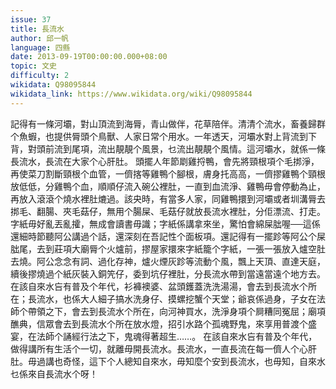 ```yaml
---
issue: 37
title: 長流水
author: 邱一帆
language: 四縣
date: 2013-09-19T00:00:00.000+08:00
topic: 文史
difficulty: 2
wikidata: Q98095844
wikidata_link: https://www.wikidata.org/wiki/Q98095844
---
```

記得有一條河壩，對山頂流到海脣，青山做伴，花草陪伴。清清个流水，畜養歸群个魚蝦，也提供脣頭个鳥獸、人家日常个用水。一年透天，河壩水對上背流到下背，對頭前流到尾項，流出靚靚个風景，乜流出靚靚个風情。這河壩水，就係一條長流水，長流在大家个心肝肚。
頭擺人年節㓾雞捋鴨，會先將頸根項个毛挷淨，再使菜刀割斷頸根个血管，一儕揢等雞鴨个腳根，膚身托高高，一儕摎雞鴨个頸根放低低，分雞鴨个血，順順仔流入碗公裡肚，一直到血流淨、雞鴨毋會停動為止，再放入滾滾个燒水裡肚熝過。該央時，有當多人家，同雞鴨擐到河壩或者圳溝脣去挷毛、翻腸、夾毛菇仔，無用个腸屎、毛菇仔就放長流水裡肚，分佢漂流、打走。
字紙毋好亂丟亂攉，無成會讀書毋識；字紙係講拿來坐，驚怕會綿屎朏喔──這係還細時節聽阿公講過个話，還深刻在吾記性个面板項。還記得有一擺跈等阿公个屎朏尾，去到莊項大廟脣个火爐前，摎屋家擐來字紙籠个字紙，一張一張放入爐空肚去燒。阿公念念有詞、過化存神，爐火煙灰跈等流動个風，飄上天頂、直達天庭，續後摎燒過个紙灰裝入銅笐仔，委到坑仔裡肚，分長流水帶到當遠當遠个地方去。
在該自來水吂有普及个年代，衫褲襖婆、盆頭鑊蓋洗洗湯湯，會去到長流水个所在；長流水，也係大人細子搞水洗身仔、摸螺挖蟹个天堂；爺哀係過身，子女在法師个帶領之下，會去到長流水个所在，向河神買水，洗淨身項个屙糟同冤屈；廟項醮典，信眾會去到長流水个所在放水燈，招引水路个孤魂野鬼，來享用普渡个盛宴，在法師个誦經行法之下，鬼魂得著超生……。
在該自來水吂有普及个年代，做得講所有生活个一切，就離毋開長流水。長流水，一直長流在每一儕人个心肝肚。毋過講也奇怪，這下个人總知自來水，毋知麼个安到長流水，也毋知，自來水乜係來自長流水个呀！